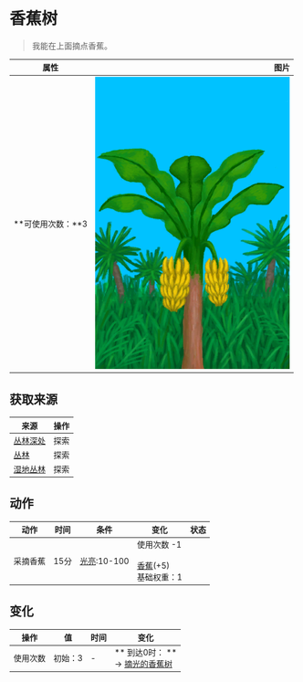 # 香蕉树  
> 我能在上面摘点香蕉。  
  
  属性  |   图片   
 ----  |  ----:   
 **可使用次数：**3  |  ![](Sprite/BananaTree.png)   
  
## 获取来源  
来源  |  操作  
----  |  ----  
[丛林深处](DeepJungle.md)  |  探索  
[丛林](Jungle.md)  |  探索  
[湿地丛林](Wetlands.md)  |  探索  
## 动作  
动作  |  时间  |  条件  |  变化  |  状态  
----  |  ----  |  ----  |  ----  |  ----  
采摘香蕉<br>  |  15分  |  [光亮](Light.md):10-100  |  使用次数  -1<br><br>[香蕉](Banana.md)(+5)<br>基础权重：1<br>  |    
## 变化   
操作  |  值  |  时间  |  变化  
----  |  ----  |  ----  |  ----  
使用次数  |  初始：3  |  -  |  ** 到达0时： **<br>→ [摘光的香蕉树](BananaTreeCleared.md)  
